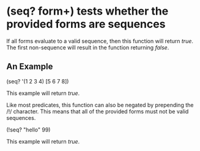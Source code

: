 # (seq? form+) tests whether the provided forms are sequences
If all forms evaluate to a valid sequence, then this function will return _true_. The first non-sequence will result in the function returning _false_.

## An Example

  (seq? '(1 2 3 4) [5 6 7 8])

This example will return _true_.

Like most predicates, this function can also be negated by prepending the /!/ character. This means that all of the provided forms must not be valid sequences.

  (!seq? "hello" 99)

This example will return _true_.
